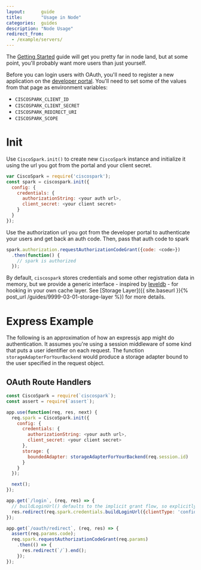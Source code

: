 ```yaml
---
layout:      guide
title:       "Usage in Node"
categories:  guides
description: "Node Usage"
redirect_from:
  - /example/servers/
---
```


The [Getting Started](/example/getting-started) guide will get you pretty far in node land, but at some point, you'll probably want more users than just yourself.

Before you can login users with OAuth, you'll need to register a new application on the [developer portal](https://developer.ciscospark.com). You'll need to set some of the values from that page as environment variables:
- `CISCOSPARK_CLIENT_ID`
- `CISCOSPARK_CLIENT_SECRET`
- `CISCOSPARK_REDIRECT_URI`
- `CISCOSPARK_SCOPE`

# Init

Use `CiscoSpark.init()` to create new `CiscoSpark` instance and initialize it using the url you got from the portal and your client secret.

```javascript
var CiscoSpark = require('ciscospark');
const spark = ciscospark.init({
  config: {
    credentials: {
      authorizationString: <your auth url>,
      client_secret: <your client secret>
    }
  }
});
```

Use the authorization url you got from the developer portal to authenticate your users and get back an auth code. Then, pass that auth code to spark

```javascript
spark.authorization.requestAuthorizationCodeGrant({code: <code>})
  .then(function() {
    // spark is authorized
  });
```

By default, `ciscospark` stores credentials and some other registration data in memory, but we provide a generic interface - inspired by [leveldb](https://www.npmjs.com/package/leveldb) - for hooking in your own cache layer. See [Storage Layer]({{ site.baseurl }}{% post_url /guides/9999-03-01-storage-layer %}) for more details.

# Express Example

The following is an approximation of how an expressjs app might do authentication. It assumes you're using a session middleware of some kind that puts a user identifier on each request. The function `storageAdapterForYourBackend` would produce a storage adapter bound to the user specified in the request object.

## OAuth Route Handlers

```javascript
const CiscoSpark = require(`ciscospark`);
const assert = require(`assert`);

app.use(function(req, res, next) {
  req.spark = CiscoSpark.init({
    config: {
      credentials: {
        authorizationString: <your auth url>,
        client_secret: <your client secret>
      },
      storage: {
        boundedAdapter: storageAdapterForYourBackend(req.session.id)
      }
    }
  });

  next();
});

app.get(`/login`, (req, res) => {
  // buildLoginUrl() defaults to the implicit grant flow, so explicitly pass `confidential`
  res.redirect(req.spark.credentials.buildLoginUrl({clientType: 'confidential'})).end();
});

app.get(`/oauth/redirect`, (req, res) => {
  assert(req.params.code);
  req.spark.requestAuthorizationCodeGrant(req.params)
    .then(() => {
      res.redirect(`/`).end();
    });
});
```
